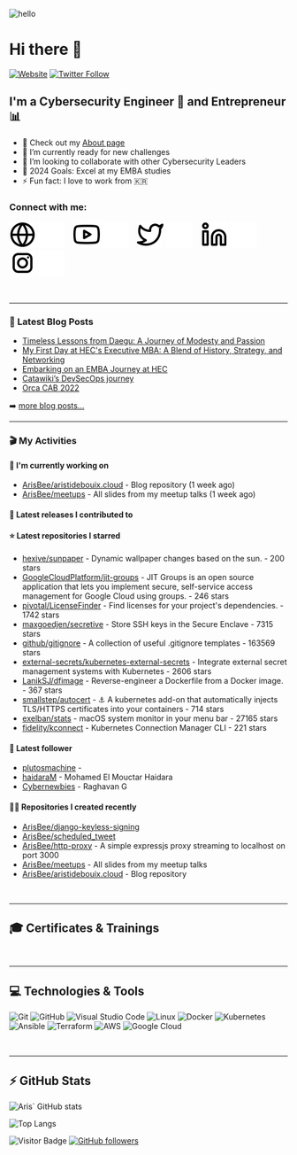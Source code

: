 ![hello](https://media2.giphy.com/media/VOKZKxKAQADI7rdsPu/giphy.gif)

# Hi there 👋

[![Website](https://img.shields.io/website?label=Aristidebouix.cloud&style=for-the-badge&url=https%3A%2F%2Faristidebouix.cloud)](https://aristidebouix.cloud)
[![Twitter Follow](https://img.shields.io/twitter/follow/ArisvdZ?color=1DA1F2&logo=twitter&style=for-the-badge)](https://twitter.com/intent/follow?original_referer=https%3A%2F%2Fgithub.com%2FArisBee&screen_name=ArisvdZ)

## I'm a Cybersecurity Engineer :wrench: and Entrepreneur :bar_chart:

- 🔭 Check out my [About page](https://aristidebouix.cloud/en/about/)
- 🌱 I’m currently ready for new challenges
- 👯 I’m looking to collaborate with other Cybersecurity Leaders
- 🥅 2024 Goals: Excel at my EMBA studies
- ⚡ Fun fact: I love to work from 🇰🇷

### Connect with me:

[![website](./img/globe-light.svg)](https://aristidebouix.cloud#gh-light-mode-only)
[![website](./img/globe-dark.svg)](https://aristidebouix.cloud#gh-dark-mode-only)
&nbsp;&nbsp;
[![website](./img/youtube-light.svg)](https://www.youtube.com/channel/UCYBh0opcVpnfTRRKMoFG9zw#gh-light-mode-only)
[![website](./img/youtube-dark.svg)](https://www.youtube.com/channel/UCYBh0opcVpnfTRRKMoFG9zw#gh-dark-mode-only)
&nbsp;&nbsp;
[![website](./img/twitter-light.svg)](https://twitter.com/ArisvdZ#gh-light-mode-only)
[![website](./img/twitter-dark.svg)](https://twitter.com/ArisvdZ#gh-dark-mode-only)
&nbsp;&nbsp;
[![website](./img/linkedin-light.svg)](https://linkedin.com/in/aristide-bouix#gh-light-mode-only)
[![website](./img/linkedin-dark.svg)](https://linkedin.com/in/aristide-bouix#gh-dark-mode-only)
&nbsp;&nbsp;
[![website](./img/instagram-light.svg)](https://www.instagram.com/arisbcollection/#gh-light-mode-only)
[![website](./img/instagram-dark.svg)](https://www.instagram.com/arisbcollection/#gh-dark-mode-only)

<br />

---

### 📕 Latest Blog Posts

<!-- BLOG-POST-LIST:START -->
- [Timeless Lessons from Daegu: A Journey of Modesty and Passion](https://aristidebouix.cloud/en/2024/08/timeless-lessons-from-daegu-a-journey-of-modesty-and-passion/index.html/)
- [My First Day at HEC&#39;s Executive MBA: A Blend of History, Strategy, and Networking](https://aristidebouix.cloud/en/2024/02/my-first-day-at-hecs-executive-mba-a-blend-of-history-strategy-and-networking/index.html/)
- [Embarking on an EMBA Journey at HEC](https://aristidebouix.cloud/en/2024/01/embarking-on-an-emba-journey-at-hec/index.html/)
- [Catawiki’s DevSecOps journey](https://aristidebouix.cloud/en/2023/07/catawikis-devsecops-journey/index.html/)
- [Orca CAB 2022](https://aristidebouix.cloud/en/2023/02/orca-cab-2022/index.html/)
<!-- BLOG-POST-LIST:END -->


➡️ [more blog posts...](https://aristidebouix.com)

---

### 🎬 My Activities

#### 👷 I'm currently working on

- [ArisBee/aristidebouix.cloud](https://github.com/ArisBee/aristidebouix.cloud) - Blog repository (1 week ago)
- [ArisBee/meetups](https://github.com/ArisBee/meetups) - All slides from my meetup talks  (1 week ago)

#### 🚀 Latest releases I contributed to


#### ⭐ Latest repositories I starred

- [hexive/sunpaper](https://github.com/hexive/sunpaper) - Dynamic wallpaper changes based on the sun. - 200 stars
- [GoogleCloudPlatform/jit-groups](https://github.com/GoogleCloudPlatform/jit-groups) - JIT Groups is an open source application that lets you implement secure, self-service access management for Google Cloud using groups. - 246 stars
- [pivotal/LicenseFinder](https://github.com/pivotal/LicenseFinder) - Find licenses for your project&#39;s dependencies. - 1742 stars
- [maxgoedjen/secretive](https://github.com/maxgoedjen/secretive) - Store SSH keys in the Secure Enclave - 7315 stars
- [github/gitignore](https://github.com/github/gitignore) - A collection of useful .gitignore templates - 163569 stars
- [external-secrets/kubernetes-external-secrets](https://github.com/external-secrets/kubernetes-external-secrets) - Integrate external secret management systems with Kubernetes - 2606 stars
- [LanikSJ/dfimage](https://github.com/LanikSJ/dfimage) - Reverse-engineer a Dockerfile from a Docker image. - 367 stars
- [smallstep/autocert](https://github.com/smallstep/autocert) - ⚓ A kubernetes add-on that automatically injects TLS/HTTPS certificates into your containers - 714 stars
- [exelban/stats](https://github.com/exelban/stats) - macOS system monitor in your menu bar - 27165 stars
- [fidelity/kconnect](https://github.com/fidelity/kconnect) - Kubernetes Connection Manager CLI - 221 stars

#### 👥 Latest follower

- [plutosmachine](https://github.com/plutosmachine) - 
- [haidaraM](https://github.com/haidaraM) - Mohamed El Mouctar Haidara
- [Cybernewbies](https://github.com/Cybernewbies) - Raghavan G

#### 👨‍💻 Repositories I created recently

- [ArisBee/django-keyless-signing](https://github.com/ArisBee/django-keyless-signing)
- [ArisBee/scheduled_tweet](https://github.com/ArisBee/scheduled_tweet)
- [ArisBee/http-proxy](https://github.com/ArisBee/http-proxy) - A simple expressjs proxy streaming to localhost on port 3000
- [ArisBee/meetups](https://github.com/ArisBee/meetups) - All slides from my meetup talks 
- [ArisBee/aristidebouix.cloud](https://github.com/ArisBee/aristidebouix.cloud) - Blog repository

<br />

---

## 🎓 Certificates & Trainings

<!--START_SECTION:badges-->
<!--END_SECTION:badges-->


<br />

---

## 💻 Technologies & Tools

![Git](https://img.shields.io/badge/git-%23F05033.svg?style=for-the-badge&logo=git&logoColor=white)
![GitHub](https://img.shields.io/badge/github-%23121011.svg?style=for-the-badge&logo=github&logoColor=white)
![Visual Studio Code](https://img.shields.io/badge/VisualStudioCode-0078d7.svg?style=for-the-badge&logo=visual-studio-code&logoColor=white)
![Linux](https://img.shields.io/badge/Linux-FCC624?style=for-the-badge&logo=linux&logoColor=black)
![Docker](https://img.shields.io/badge/docker-0db7ed.svg?style=for-the-badge&logo=docker&logoColor=white)
![Kubernetes](https://img.shields.io/badge/kubernetes-326ce5.svg?style=for-the-badge&logo=kubernetes&logoColor=white)
![Ansible](https://img.shields.io/badge/ansible-1A1918.svg?style=for-the-badge&logo=ansible&logoColor=white)
![Terraform](https://img.shields.io/badge/terraform-5835CC.svg?style=for-the-badge&logo=terraform&logoColor=white)
![AWS](https://img.shields.io/badge/AWS-FF9900.svg?style=for-the-badge&logo=amazon-aws&logoColor=white)
![Google Cloud](https://img.shields.io/badge/GoogleCloud-4285F4.svg?style=for-the-badge&logo=google-cloud&logoColor=white)

<br />

---

## ⚡ GitHub Stats

![Aris` GitHub stats](https://github-readme-stats.vercel.app/api?username=ArisBee&show_icons=true&theme=radical)

![Top Langs](https://github-readme-stats.vercel.app/api/top-langs/?username=ArisBee&show_icons=true&theme=radical)

![Visitor Badge](https://visitor-badge.glitch.me/badge?page_id=ArisBee)
[![GitHub followers](https://img.shields.io/github/followers/ArisBee.svg?style=social&label=Follow&maxAge=2592000)](https://github.com/ArisBee?tab=followers)


